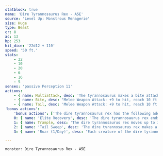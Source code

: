 ```yaml
---
statblock: true
name: 'Dire Tyrannosaurus Rex - A5E'
source: 'Level Up: Monstrous Menagerie'
size: Huge
type: Beast
cr: 8
ac: 13
hp: 253
hit_dice: '22d12 + 110'
speed: '50 ft.'
stats:
    - 22
    - 10
    - 20
    - 6
    - 16
    - 5
senses: 'passive Perception 11'
actions:
    - { name: Multiattack, desc: 'The tyrannosaurus makes a bite attack and a tail attack against two different targets.' }
    - { name: Bite, desc: "Melee Weapon Attack: +9 to hit, reach 10 ft., one target. Hit: 25 (3d12 + 6) piercing damage. If the target is a creature, it is grappled (escape DC 17). Until this grapple ends, the tyrannosaurus can't bite a different creature and it has advantage on bite attacks against the grappled creature." }
    - { name: Tail, desc: 'Melee Weapon Attack: +9 to hit, reach 10 ft., one target. Hit: 19 (3d8 + 6) bludgeoning damage.' }
'bonus actions':
    'bonus actions': ['The dire tyrannosaurus rex has the following additional bonus actions, which it can use only while bloodied:']
    0: { name: 'Elite Recovery', desc: 'The dire tyrannosaurus rex ends one negative effect currently affecting it. It can use this bonus action as long as it has at least 1 hit point, even while unconscious or incapacitated.' }
    1: { name: Trample, desc: 'The dire tyrannosaurus rex moves up to its speed in a straight line. It can move through the spaces of Large and smaller creatures. Each of these creatures makes a DC 17 Dexterity saving throw, taking 19 (3d8 + 6) bludgeoning damage and falling prone on a failure.' }
    2: { name: 'Tail Sweep', desc: 'The dire tyrannosaurus rex makes a tail attack against each creature within 10 feet. A creature hit by an attack makes a DC 17 Strength saving throw, falling prone on a failure.' }
    3: { name: 'Roar (1/Day)', desc: "Each creature of the dire tyrannosaurus rex's choice within 120 feet that hears its roar makes a DC 14 Charisma saving throw. On a failure, a creature is frightened for 1 minute. A creature repeats the saving throw at the end of its turns, ending the effect on itself on a success." }

---
```

```statblock
monster: Dire Tyrannosaurus Rex - A5E
```
